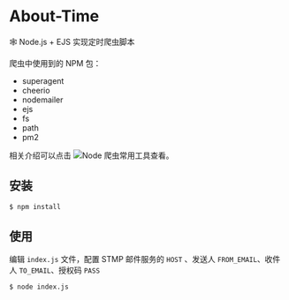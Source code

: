 # About-Time

🕸️ Node.js + EJS 实现定时爬虫脚本

爬虫中使用到的 NPM 包：

-   superagent
-   cheerio
-   nodemailer
-   ejs
-   fs
-   path
-   pm2

相关介绍可以点击 ![Node 爬虫常用工具](https://github.com/BlackCubeNo99/Blog/issues/15)查看。

## 安装

```bash
$ npm install
```

## 使用

编辑 `index.js` 文件，配置 STMP 邮件服务的 `HOST` 、发送人 `FROM_EMAIL`、收件人 `TO_EMAIL`、授权码 `PASS`

```bash
$ node index.js
```
